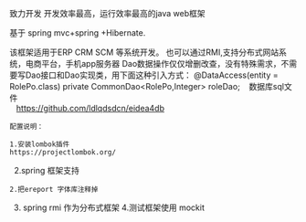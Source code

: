 致力开发 开发效率最高，运行效率最高的java web框架

基于 spring mvc+spring +Hibernate.

该框架适用于ERP CRM SCM 等系统开发。
也可以通过RMI,支持分布式网站系统，电商平台，手机app服务器
Dao数据操作仅仅增删改查，没有特殊需求，不需要写Dao接口和Dao实现类，用下面这种引入方式：
    @DataAccess(entity = RolePo.class)
    private CommonDao<RolePo,Integer> roleDao;
    数据库sql文件<br>
    https://github.com/ldlqdsdcn/eidea4db
    
    配置说明：
    
    1.安装lombok插件
    https://projectlombok.org/ 
    2.spring 框架支持

    2.把ereport 字体库注释掉
3. spring rmi 作为分布式框架
4.测试框架使用 mockit